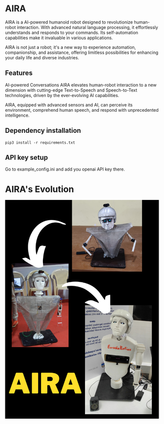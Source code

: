 # AIRA
AIRA is a AI-powered humanoid robot designed to revolutionize human-robot interaction. With advanced natural language processing, it effortlessly understands and responds to your commands. Its self-automation capabilities make it invaluable in various applications. 

AIRA is not just a robot; it's a new way to experience automation, companionship, and assistance, offering limitless possibilities for enhancing your daily life and diverse industries.

<!-- <p align="center">
 <img src="./Images/group-pic.jpg" height="400" width="400">
</p> -->

## Features
AI-powered Conversations
AIRA elevates human-robot interaction to a new dimension with cutting-edge Text-to-Speech and Speech-to-Text technologies, driven by the ever-evolving AI capabilities.

AIRA, equipped with advanced sensors and AI, can perceive its environment, comprehend human speech, and respond with unprecedented intelligence.


## Dependency installation
```
pip3 install -r requirements.txt
```
## API key setup
Go to example_config.ini and add you openai API key there.


# AIRA's Evolution
![AIRA](Images/AIRA_evolution.png)
